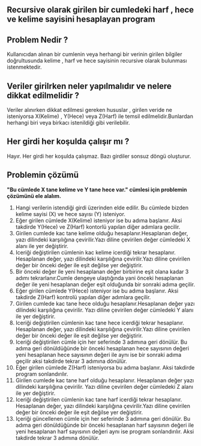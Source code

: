 ## Recursive olarak girilen bir cumledeki harf , hece ve kelime sayisini hesaplayan program 

## Problem Nedir ? 
Kullanıcıdan alınan bir cumlenin veya herhangi bir verinin girilen bilgiler doğrultusunda kelime , harf ve hece sayisinin recursive olarak bulunması istenmektedir. 

## Veriler girilrken neler yapılmalıdır ve nelere dikkat edilmelidir ?
Veriler alınırken dikkat edilmesi gereken hususlar , girilen veride ne isteniyorsa X(Kelime) , Y(Hece) veya Z(Harf) ile temsil edilmelidir.Bunlardan herhangi biri veya birkacı istenildiği gibi verilebilir. 

## Her girdi her koşulda çalışır mı ?
Hayır. Her girdi her koşulda çalışmaz. Bazı girdiler sonsuz döngü oluşturur.

## Problemin çözümü 
**"Bu cümlede X tane kelime ve Y tane hece var." cümlesi için problemin çözümünü ele alalım.**

1) Hangi verilerin istendiği girdi üzerinden elde edilir. Bu cümlede bizden kelime sayisi (X) ve hece sayısı (Y) isteniyor.
2) Eğer girilen cümlede X(Kelime) isteniyor ise bu adıma başlanır. Aksi takdirde Y(Hece) ve Z(Harf) kontorlü yapılan diğer adımlara gecilir.
  1) Girilen cumlede kac tane kelime olduğu hesaplanır.Hesaplanan değer, yazı dilindeki karşılığına çevirilir.Yazı diline çevirilen değer cümledeki X alanı ile yer değiştirir.
3) Iceriği değiştirilen cümlenin kac kelime icerdiği tekrar hesaplanır. Hesaplanan değer, yazı dilindeki karşılığına çevirilir.Yazı diline çevirilen değer bir önceki değer ile eşit değilse yer değiştirir.
4) Bir önceki değer ile yeni hesaplanan değer birbirine eşit olana kadar 3 adımı tekrarlanır.Cumle dengeye ulaştığında yani önceki hesaplanan değer ile yeni hesaplanan değer eşit olduğunda bir sonraki adıma geçilir.
5) Eğer girilen cümlede Y(Hece) isteniyor ise bu adıma başlanır. Aksi takdirde Z(Harf) kontrolü yapılan diğer adımlara geçilir.
  1) Girilen cumlede kac tane hece olduğu hesaplanır.Hesaplanan değer yazı dilindeki karşılığına çevirilir. Yazı diline çevirilen değer cümledeki Y alanı ile yer değiştirir.
6) Iceriği değiştirilen cümlenin kac tane hece icerdiği tekrar hesaplanır. Hesaplanan değer, yazı dilindeki karşılığına çevirilir.Yazı diline çevirilen değer bir önceki değer ile eşit değilse yer değiştirir.
7) Iceriği değiştirilen cümle için her seferinde 3 adımına geri dönülür. Bu adıma geri dönüldüğünde bir önceki hesaplanan hece sayısının değeri yeni hesaplanan hece sayısının değeri ile aynı ise bir sonraki adıma geçilir aksi takdirde tekrar 3 adımına dönülür.
8) Eğer girilen cümlede Z(Harf) isteniyorsa bu adıma başlanır. Aksi takdirde program sonlandırılır.
  1) Girilen cumlede kac tane harf olduğu hesaplanır. Hesaplanan değer yazı dilindeki karşılığına çevirilir. Yazı diline çevirilen değer cümledeki Z alanı ile yer değiştirir.
9) Iceriği değiştirilen cümlenin kac tane harf icerdiği tekrar hesaplanır. Hesaplanan değer, yazı dilindeki karşılığına çevirilir.Yazı diline çevirilen değer bir önceki değer ile eşit değilse yer değiştirir.
10) Içeriği güncellenen cümle için her seferinde 3 adımına geri dönülür. Bu adıma geri dönüldüğünde bir önceki hesaplanan harf sayısının değeri ile yeni hesaplanan harf sayısının değeri aynı ise program sonlandırılır. Aksi takdirde tekrar 3 adımına dönülür.
